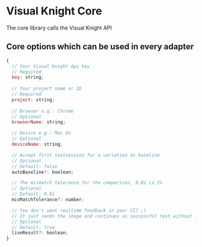 # Visual Knight Core

The core library calls the Visual Knight API

## Core options which can be used in every adapter

```javascript
{
  // Your Visual Knight Api key
  // Required
  key: string;
  
  // Your project name or ID
  // Required
  project: string;
  
  // Browser e.g.: Chrome
  // Optional
  browserName: string;

  // Device e.g.: Mac Os
  // Optional
  deviceName: string;

  // Accept first testsession for a variation as baseline
  // Optional
  // Default: false
  autoBaseline?: boolean;

  // The mismatch tolerance for the comparison, 0.01 is 1%
  // Optional
  // Default: 0.01
  misMatchTolerance?: number;

  // You don't want realtime feedback in your CI? ;)
  // It just sends the image and continues as successful test without feedback
  // Optional
  // Default: true
  liveResult?: boolean;
}
```